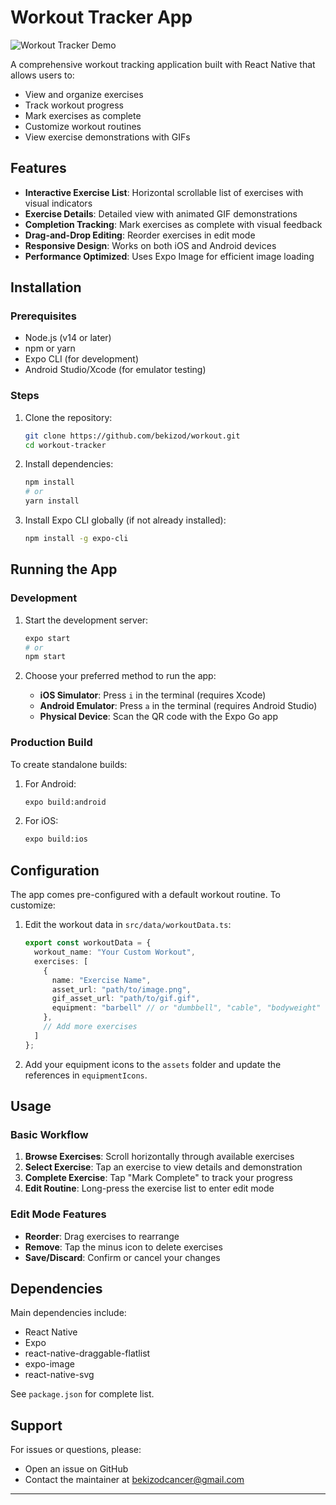 # Workout Tracker App

![Workout Tracker Demo](https://jyfpzydnxyelsxofxcnz.supabase.co/storage/v1/object/public/exercise_gifs/1080/143513.gif) 

A comprehensive workout tracking application built with React Native that allows users to:
- View and organize exercises
- Track workout progress
- Mark exercises as complete
- Customize workout routines
- View exercise demonstrations with GIFs

## Features

- **Interactive Exercise List**: Horizontal scrollable list of exercises with visual indicators
- **Exercise Details**: Detailed view with animated GIF demonstrations
- **Completion Tracking**: Mark exercises as complete with visual feedback
- **Drag-and-Drop Editing**: Reorder exercises in edit mode
- **Responsive Design**: Works on both iOS and Android devices
- **Performance Optimized**: Uses Expo Image for efficient image loading

## Installation

### Prerequisites

- Node.js (v14 or later)
- npm or yarn
- Expo CLI (for development)
- Android Studio/Xcode (for emulator testing)

### Steps

1. Clone the repository:
   ```bash
   git clone https://github.com/bekizod/workout.git
   cd workout-tracker
   ```

2. Install dependencies:
   ```bash
   npm install
   # or
   yarn install
   ```

3. Install Expo CLI globally (if not already installed):
   ```bash
   npm install -g expo-cli
   ```

## Running the App

### Development

1. Start the development server:
   ```bash
   expo start
   # or
   npm start
   ```

2. Choose your preferred method to run the app:
   - **iOS Simulator**: Press `i` in the terminal (requires Xcode)
   - **Android Emulator**: Press `a` in the terminal (requires Android Studio)
   - **Physical Device**: Scan the QR code with the Expo Go app

### Production Build

To create standalone builds:

1. For Android:
   ```bash
   expo build:android
   ```

2. For iOS:
   ```bash
   expo build:ios
   ```

## Configuration

The app comes pre-configured with a default workout routine. To customize:

1. Edit the workout data in `src/data/workoutData.ts`:
   ```typescript
   export const workoutData = {
     workout_name: "Your Custom Workout",
     exercises: [
       {
         name: "Exercise Name",
         asset_url: "path/to/image.png",
         gif_asset_url: "path/to/gif.gif",
         equipment: "barbell" // or "dumbbell", "cable", "bodyweight"
       },
       // Add more exercises
     ]
   };
   ```

2. Add your equipment icons to the `assets` folder and update the references in `equipmentIcons`.

## Usage

### Basic Workflow

1. **Browse Exercises**: Scroll horizontally through available exercises
2. **Select Exercise**: Tap an exercise to view details and demonstration
3. **Complete Exercise**: Tap "Mark Complete" to track your progress
4. **Edit Routine**: Long-press the exercise list to enter edit mode

### Edit Mode Features

- **Reorder**: Drag exercises to rearrange
- **Remove**: Tap the minus icon to delete exercises
- **Save/Discard**: Confirm or cancel your changes

## Dependencies

Main dependencies include:
- React Native
- Expo
- react-native-draggable-flatlist
- expo-image
- react-native-svg

See `package.json` for complete list.


## Support

For issues or questions, please:
- Open an issue on GitHub
- Contact the maintainer at bekizodcancer@gmail.com
---